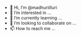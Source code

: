 - 👋 Hi, I’m @madhuriilluri
- 👀 I’m interested in ...
- 🌱 I’m currently learning ...
- 💞️ I’m looking to collaborate on ...
- 📫 How to reach me ...

<!---
madhuriilluri/madhuriilluri is a ✨ special ✨ repository because its `README.md` (this file) appears on your GitHub profile.
You can click the Preview link to take a look at your changes.
--->
